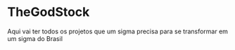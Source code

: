 # TheGodStock
Aqui vai ter todos os projetos que um sigma precisa para  se transformar em um sigma do  Brasil
